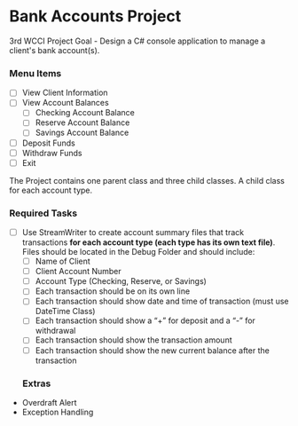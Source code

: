 # Bank Accounts Project
3rd WCCI Project
Goal - Design a C# console application to manage a client's bank account(s).


### Menu Items
- [ ] View Client Information
- [ ] View Account Balances
  - [ ] Checking Account Balance
  - [ ] Reserve Account Balance
  - [ ] Savings Account Balance
- [ ] Deposit Funds
- [ ] Withdraw Funds
- [ ] Exit

The Project contains one parent class and three child classes. A child class for each account type.

### Required Tasks
- [ ] Use StreamWriter to create account summary files that track transactions **for each account type (each type has its own text file)**. Files should be located in the Debug Folder and should include:
  - [ ] Name of Client
  - [ ] Client Account Number
  - [ ] Account Type (Checking, Reserve, or Savings)
  - [ ] Each transaction should be on its own line
  - [ ] Each transaction should show date and time of transaction (must use DateTime Class)
  - [ ] Each transaction should show a “+” for deposit and a “-” for withdrawal
  - [ ] Each transaction should show the transaction amount
  - [ ] Each transaction should show the new current balance after the transaction
  
  ### Extras 
 - Overdraft Alert
 - Exception Handling
